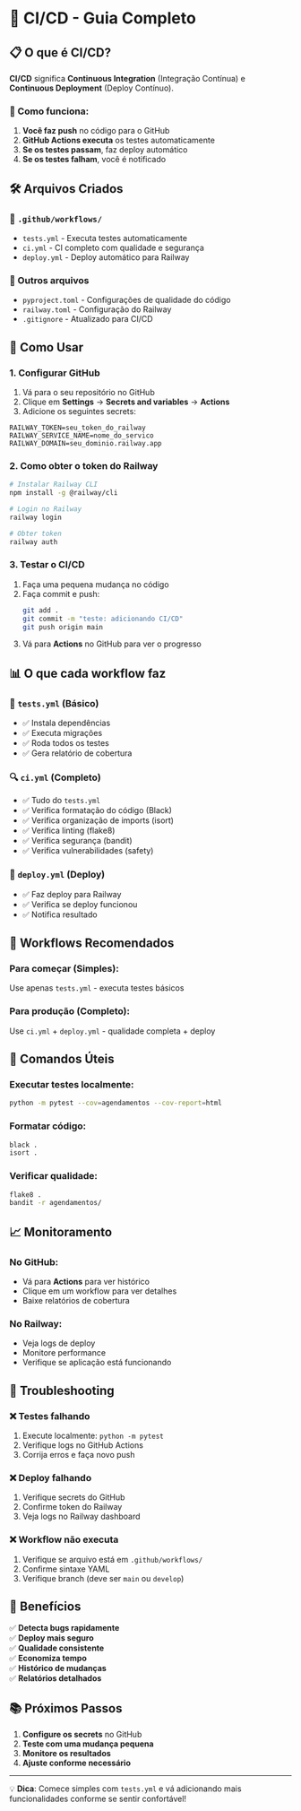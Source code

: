 # 🚀 CI/CD - Guia Completo

## 📋 O que é CI/CD?

**CI/CD** significa **Continuous Integration** (Integração Contínua) e **Continuous Deployment** (Deploy Contínuo).

### 🔄 Como funciona:

1. **Você faz push** no código para o GitHub
2. **GitHub Actions executa** os testes automaticamente
3. **Se os testes passam**, faz deploy automático
4. **Se os testes falham**, você é notificado

## 🛠️ Arquivos Criados

### 📁 `.github/workflows/`

- `tests.yml` - Executa testes automaticamente
- `ci.yml` - CI completo com qualidade e segurança
- `deploy.yml` - Deploy automático para Railway

### 📄 Outros arquivos

- `pyproject.toml` - Configurações de qualidade do código
- `railway.toml` - Configuração do Railway
- `.gitignore` - Atualizado para CI/CD

## 🚀 Como Usar

### 1. **Configurar GitHub**

1. Vá para o seu repositório no GitHub
2. Clique em **Settings** → **Secrets and variables** → **Actions**
3. Adicione os seguintes secrets:

```
RAILWAY_TOKEN=seu_token_do_railway
RAILWAY_SERVICE_NAME=nome_do_servico
RAILWAY_DOMAIN=seu_dominio.railway.app
```

### 2. **Como obter o token do Railway**

```bash
# Instalar Railway CLI
npm install -g @railway/cli

# Login no Railway
railway login

# Obter token
railway auth
```

### 3. **Testar o CI/CD**

1. Faça uma pequena mudança no código
2. Faça commit e push:
   ```bash
   git add .
   git commit -m "teste: adicionando CI/CD"
   git push origin main
   ```
3. Vá para **Actions** no GitHub para ver o progresso

## 📊 O que cada workflow faz

### 🧪 `tests.yml` (Básico)

- ✅ Instala dependências
- ✅ Executa migrações
- ✅ Roda todos os testes
- ✅ Gera relatório de cobertura

### 🔍 `ci.yml` (Completo)

- ✅ Tudo do `tests.yml`
- ✅ Verifica formatação do código (Black)
- ✅ Verifica organização de imports (isort)
- ✅ Verifica linting (flake8)
- ✅ Verifica segurança (bandit)
- ✅ Verifica vulnerabilidades (safety)

### 🚀 `deploy.yml` (Deploy)

- ✅ Faz deploy para Railway
- ✅ Verifica se deploy funcionou
- ✅ Notifica resultado

## 🎯 Workflows Recomendados

### Para começar (Simples):

Use apenas `tests.yml` - executa testes básicos

### Para produção (Completo):

Use `ci.yml` + `deploy.yml` - qualidade completa + deploy

## 🔧 Comandos Úteis

### Executar testes localmente:

```bash
python -m pytest --cov=agendamentos --cov-report=html
```

### Formatar código:

```bash
black .
isort .
```

### Verificar qualidade:

```bash
flake8 .
bandit -r agendamentos/
```

## 📈 Monitoramento

### No GitHub:

- Vá para **Actions** para ver histórico
- Clique em um workflow para ver detalhes
- Baixe relatórios de cobertura

### No Railway:

- Veja logs de deploy
- Monitore performance
- Verifique se aplicação está funcionando

## 🚨 Troubleshooting

### ❌ Testes falhando

1. Execute localmente: `python -m pytest`
2. Verifique logs no GitHub Actions
3. Corrija erros e faça novo push

### ❌ Deploy falhando

1. Verifique secrets do GitHub
2. Confirme token do Railway
3. Veja logs no Railway dashboard

### ❌ Workflow não executa

1. Verifique se arquivo está em `.github/workflows/`
2. Confirme sintaxe YAML
3. Verifique branch (deve ser `main` ou `develop`)

## 🎉 Benefícios

✅ **Detecta bugs rapidamente**  
✅ **Deploy mais seguro**  
✅ **Qualidade consistente**  
✅ **Economiza tempo**  
✅ **Histórico de mudanças**  
✅ **Relatórios detalhados**

## 📚 Próximos Passos

1. **Configure os secrets** no GitHub
2. **Teste com uma mudança pequena**
3. **Monitore os resultados**
4. **Ajuste conforme necessário**

---

💡 **Dica**: Comece simples com `tests.yml` e vá adicionando mais funcionalidades conforme se sentir confortável!
